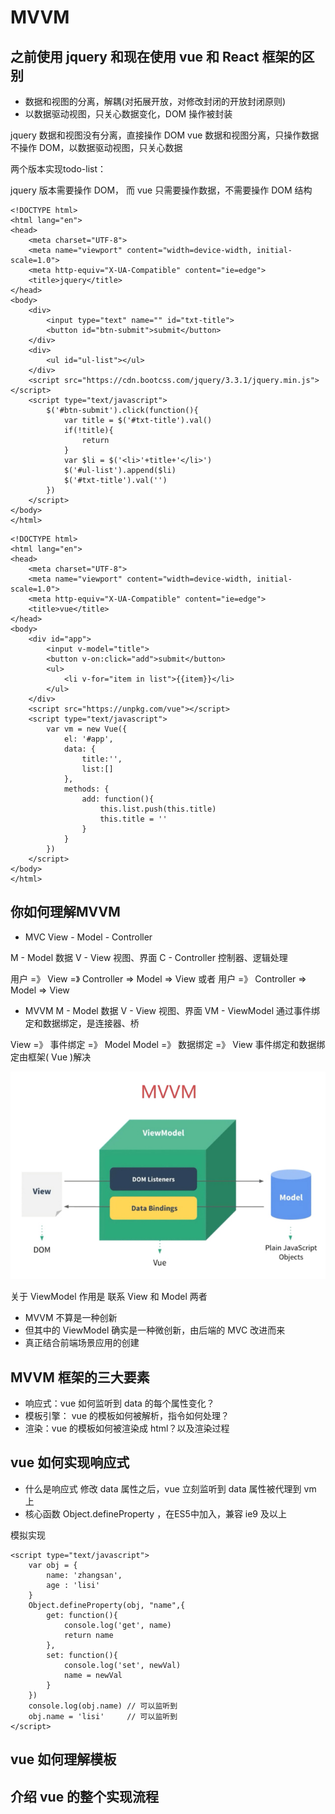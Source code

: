 # MVVM

## 之前使用 jquery 和现在使用 vue 和 React 框架的区别
- 数据和视图的分离，解耦(对拓展开放，对修改封闭的开放封闭原则)
- 以数据驱动视图，只关心数据变化，DOM 操作被封装

jquery 数据和视图没有分离，直接操作 DOM
vue 数据和视图分离，只操作数据不操作 DOM，以数据驱动视图，只关心数据

两个版本实现todo-list：

jquery 版本需要操作 DOM， 而 vue 只需要操作数据，不需要操作 DOM 结构
```
<!DOCTYPE html>
<html lang="en">
<head>
    <meta charset="UTF-8">
    <meta name="viewport" content="width=device-width, initial-scale=1.0">
    <meta http-equiv="X-UA-Compatible" content="ie=edge">
    <title>jquery</title>
</head>
<body>
    <div>
        <input type="text" name="" id="txt-title">
        <button id="btn-submit">submit</button>
    </div>
    <div>
        <ul id="ul-list"></ul>
    </div>
    <script src="https://cdn.bootcss.com/jquery/3.3.1/jquery.min.js"></script>
    <script type="text/javascript">
        $('#btn-submit').click(function(){
            var title = $('#txt-title').val()
            if(!title){
                return
            }
            var $li = $('<li>'+title+'</li>')
            $('#ul-list').append($li)
            $('#txt-title').val('')
        })
    </script>    
</body>
</html>
```
```
<!DOCTYPE html>
<html lang="en">
<head>
    <meta charset="UTF-8">
    <meta name="viewport" content="width=device-width, initial-scale=1.0">
    <meta http-equiv="X-UA-Compatible" content="ie=edge">
    <title>vue</title>
</head>
<body>
    <div id="app">
        <input v-model="title">
        <button v-on:click="add">submit</button>
        <ul>
            <li v-for="item in list">{{item}}</li>
        </ul>
    </div>
    <script src="https://unpkg.com/vue"></script>
    <script type="text/javascript">
        var vm = new Vue({
            el: '#app',
            data: {
                title:'',
                list:[]
            },
            methods: {
                add: function(){
                    this.list.push(this.title)
                    this.title = ''
                }
            }
        })
    </script>    
</body>
</html>
```
 
## 你如何理解MVVM
- MVC
View - Model - Controller

M - Model 数据
V - View 视图、界面
C - Controller 控制器、逻辑处理

用户 =》 View =》 Controller => Model => View
或者 用户 =》 Controller => Model => View

- MVVM
M - Model 数据
V - View 视图、界面
VM - ViewModel 通过事件绑定和数据绑定，是连接器、桥

View =》 事件绑定 =》 Model
Model =》 数据绑定 =》 View
事件绑定和数据绑定由框架( Vue )解决 

<img src="img/MVVM.jpg" title="MVVM" /> 

关于 ViewModel 
作用是 联系 View 和 Model 两者
- MVVM 不算是一种创新
- 但其中的 ViewModel 确实是一种微创新，由后端的 MVC 改进而来
- 真正结合前端场景应用的创建

## MVVM 框架的三大要素
- 响应式：vue 如何监听到 data 的每个属性变化？
- 模板引擎： vue 的模板如何被解析，指令如何处理？
- 渲染：vue 的模板如何被渲染成 html？以及渲染过程

## vue 如何实现响应式
- 什么是响应式
  修改 data 属性之后，vue 立刻监听到
  data 属性被代理到 vm 上
- 核心函数 Object.defineProperty ，在ES5中加入，兼容 ie9 及以上

模拟实现
```
<script type="text/javascript">
    var obj = {
        name: 'zhangsan',
        age : 'lisi'
    }
    Object.defineProperty(obj, "name",{
        get: function(){
            console.log('get', name)
            return name
        },
        set: function(){
            console.log('set', newVal)
            name = newVal
        }
    })
    console.log(obj.name) // 可以监听到
    obj.name = 'lisi'     // 可以监听到
</script>    
```

## vue 如何理解模板

## 介绍 vue 的整个实现流程
